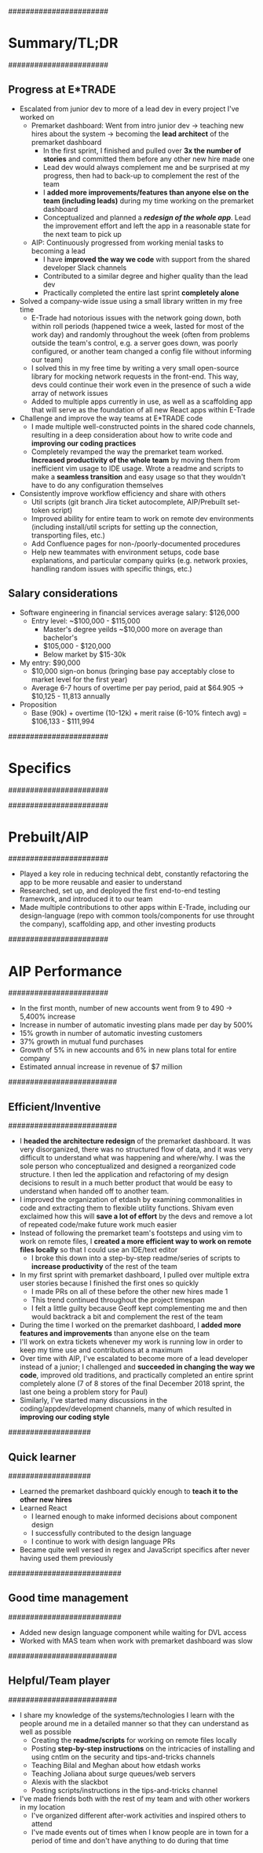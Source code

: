 #######################
#    Summary/TL;DR    #
#######################

## Progress at E*TRADE ##
* Escalated from junior dev to more of a lead dev in every project I've worked on
    - Premarket dashboard: Went from intro junior dev -> teaching new hires about the system -> becoming the **lead architect** of the premarket dashboard
        + In the first sprint, I finished and pulled over **3x the number of stories** and committed them before any other new hire made one
        + Lead dev would always complement me and be surprised at my progress, then had to back-up to complement the rest of the team
        + I **added more improvements/features than anyone else on the team (including leads)** during my time working on the premarket dashboard
        + Conceptualized and planned a _**redesign of the whole app**_. Lead the improvement effort and left the app in a reasonable state for the next team to pick up
    - AIP: Continuously progressed from working menial tasks to becoming a lead
        + I have **improved the way we code** with support from the shared developer Slack channels
        + Contributed to a similar degree and higher quality than the lead dev
        + Practically completed the entire last sprint **completely alone**
* Solved a company-wide issue using a small library written in my free time
    - E-Trade had notorious issues with the network going down, both within roll periods (happened twice a week, lasted for most of the work day) and randomly throughout the week (often from problems outside the team's control, e.g. a server goes down, was poorly configured, or another team changed a config file without informing our team)
    - I solved this in my free time by writing a very small open-source library for mocking network requests in the front-end. This way, devs could continue their work even in the presence of such a wide array of network issues
    - Added to multiple apps currently in use, as well as a scaffolding app that will serve as the foundation of all new React apps within E-Trade
* Challenge and improve the way teams at E*TRADE code
    - I made multiple well-constructed points in the shared code channels, resulting in a deep consideration about how to write code and **improving our coding practices**
    - Completely revamped the way the premarket team worked. **Increased productivity of the whole team** by moving them from inefficient vim usage to IDE usage. Wrote a readme and scripts to make a **seamless transition** and easy usage so that they wouldn't have to do any configuration themselves
* Consistently improve workflow efficiency and share with others
    - Util scripts (git branch Jira ticket autocomplete, AIP/Prebuilt set-token script)
    - Improved ability for entire team to work on remote dev environments (including install/util scripts for setting up the connection, transporting files, etc.)
    - Add Confluence pages for non-/poorly-documented procedures
    - Help new teammates with environment setups, code base explanations, and particular company quirks (e.g. network proxies, handling random issues with specific things, etc.)

## Salary considerations ##
* Software engineering in financial services average salary: $126,000
    - Entry level: ~$100,000 - $115,000
        + Master's degree yeilds ~$10,000 more on average than bachelor's
        + $105,000 - $120,000
        + Below market by $15-30k
* My entry: $90,000
    - $10,000 sign-on bonus (bringing base pay acceptably close to market level for the first year)
    - Average 6-7 hours of overtime per pay period, paid at $64.905 -> $10,125 - 11,813 annually
* Proposition
    - Base (90k) + overtime (10-12k) + merit raise (6-10% fintech avg) = $106,133 - $111,994



#######################
#      Specifics      #
#######################

#######################
#    Prebuilt/AIP     #
#######################
* Played a key role in reducing technical debt, constantly refactoring the app to be more reusable and easier to understand
* Researched, set up, and deployed the first end-to-end testing framework, and introduced it to our team
* Made multiple contributions to other apps within E-Trade, including our design-language (repo with common tools/components for use throught the company), scaffolding app, and other investing products

#######################
#   AIP Performance   #
#######################
* In the first month, number of new accounts went from 9 to 490 -> 5,400% increase
* Increase in number of automatic investing plans made per day by 500%
* 15% growth in number of automatic investing customers
* 37% growth in mutual fund purchases
* Growth of 5% in new accounts and 6% in new plans total for entire company
* Estimated annual increase in revenue of $7 million

#########################
## Efficient/Inventive ##
#########################
* I **headed the architecture redesign** of the premarket dashboard. It was
  very disorganized, there was no structured flow of data, and it was very
  difficult to understand what was happening and where/why. I was the sole
  person who conceptualized and designed a reorganized code structure. I then
  led the application and refactoring of my design decisions to result in a
  much better product that would be easy to understand when handed off to
  another team.
* I improved the organization of etdash by examining commonalities in code
  and extracting them to flexible utility functions. Shivam even exclaimed how
  this will **save a lot of effort** by the devs and remove a lot of repeated
  code/make future work much easier
* Instead of following the premarket team's footsteps and using vim to work on
  remote files, I **created a more efficient way to work on remote files locally** so that
  I could use an IDE/text editor
    - I broke this down into a step-by-step readme/series of scripts to
      **increase productivity** of the rest of the team
* In my first sprint with premarket dashboard, I pulled over multiple extra user
  stories because I finished the first ones so quickly
    - I made PRs on all of these before the other new hires made 1
    - This trend continued throughout the project timespan
    - I felt a little guilty because Geoff kept complementing me and then
      would backtrack a bit and complement the rest of the team
* During the time I worked on the premarket dashboard, I **added more features and improvements** than anyone else on the team
* I'll work on extra tickets whenever my work is running low in order to keep
  my time use and contributions at a maximum
* Over time with AIP, I've escalated to become more of a lead developer instead of a junior; I challenged and **succeeded in changing the way we code**, improved old traditions, and practically completed an entire sprint completely alone (7 of 8 stores of the final December 2018 sprint, the last one being a problem story for Paul)
* Similarly, I've started many discussions in the coding/appdev/development channels, many of which resulted in **improving our coding style**


###################
## Quick learner ##
###################
* Learned the premarket dashboard quickly enough to **teach it to the other new hires**
* Learned React
    - I learned enough to make informed decisions about component design
    - I successfully contributed to the design language
    - I continue to work with design language PRs
* Became quite well versed in regex and JavaScript specifics after never
  having used them previously


##########################
## Good time management ##
##########################
* Added new design language component while waiting for DVL access
* Worked with MAS team when work with premarket dashboard was slow


#########################
## Helpful/Team player ##
#########################
* I share my knowledge of the systems/technologies I learn with the
  people around me in a detailed manner so that they can understand as
  well as possible
    - Creating the **readme/scripts** for working on remote files locally
    - Posting **step-by-step instructions** on the intricacies of installing
      and using cntlm on the security and tips-and-tricks channels
    - Teaching Bilal and Meghan about how etdash works
    - Teaching Joliana about surge queues/web servers
    - Alexis with the slackbot
    - Posting scripts/instructions in the tips-and-tricks channel
* I've made friends both with the rest of my team and with other workers in my location
    - I've organized different after-work activities and inspired others to
      attend
    - I've made events out of times when I know people are in town for a
      period of time and don't have anything to do during that time